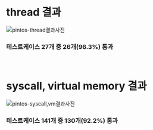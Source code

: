 # thread 결과
![pintos-thread결과사진](https://github.com/user-attachments/assets/c8fb4218-5202-42e5-a107-eeb9776bf48f)
### 테스트케이스 27개 중 26개(96.3%) 통과
<br>

# syscall, virtual memory 결과
![pintos-syscall,vm결과사진](https://github.com/user-attachments/assets/833756f1-ecd5-4c52-9013-b6caf367ae6e)

### 테스트케이스 141개 중 130개(92.2%) 통과
